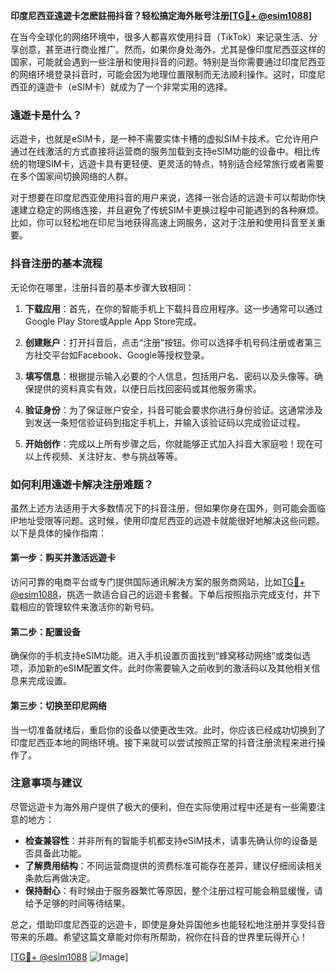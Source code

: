 **印度尼西亚遠遊卡怎麽註冊抖音？轻松搞定海外账号注册[[TG💪+ @esim1088](https://t.me/s/esim1088)]**

在当今全球化的网络环境中，很多人都喜欢使用抖音（TikTok）来记录生活、分享创意，甚至进行商业推广。然而，如果你身处海外，尤其是像印度尼西亚这样的国家，可能就会遇到一些注册和使用抖音的问题。特别是当你需要通过印度尼西亚的网络环境登录抖音时，可能会因为地理位置限制而无法顺利操作。这时，印度尼西亚的遠遊卡（eSIM卡）就成为了一个非常实用的选择。

### 遠遊卡是什么？

远遊卡，也就是eSIM卡，是一种不需要实体卡槽的虚拟SIM卡技术。它允许用户通过在线激活的方式直接将运营商的服务加载到支持eSIM功能的设备中。相比传统的物理SIM卡，远遊卡具有更轻便、更灵活的特点，特别适合经常旅行或者需要在多个国家间切换网络的人群。

对于想要在印度尼西亚使用抖音的用户来说，选择一张合适的远遊卡可以帮助你快速建立稳定的网络连接，并且避免了传统SIM卡更换过程中可能遇到的各种麻烦。比如，你可以轻松地在印尼当地获得高速上网服务，这对于注册和使用抖音至关重要。

### 抖音注册的基本流程

无论你在哪里，注册抖音的基本步骤大致相同：

1. **下载应用**：首先，在你的智能手机上下载抖音应用程序。这一步通常可以通过Google Play Store或Apple App Store完成。
   
2. **创建账户**：打开抖音后，点击“注册”按钮。你可以选择手机号码注册或者第三方社交平台如Facebook、Google等授权登录。

3. **填写信息**：根据提示输入必要的个人信息，包括用户名、密码以及头像等。确保提供的资料真实有效，以便日后找回密码或其他服务需求。

4. **验证身份**：为了保证账户安全，抖音可能会要求你进行身份验证。这通常涉及到发送一条短信验证码到指定手机上，并输入该验证码以完成验证过程。

5. **开始创作**：完成以上所有步骤之后，你就能够正式加入抖音大家庭啦！现在可以上传视频、关注好友、参与挑战等等。

### 如何利用遠遊卡解决注册难题？

虽然上述方法适用于大多数情况下的抖音注册，但如果你身在国外，则可能会面临IP地址受限等问题。这时候，使用印度尼西亚的远遊卡就能很好地解决这些问题。以下是具体的操作指南：

#### 第一步：购买并激活远遊卡
访问可靠的电商平台或专门提供国际通讯解决方案的服务商网站，比如[TG💪+ @esim1088](https://t.me/s/esim1088)，挑选一款适合自己的远遊卡套餐。下单后按照指示完成支付，并下载相应的管理软件来激活你的新号码。

#### 第二步：配置设备
确保你的手机支持eSIM功能。进入手机设置页面找到“蜂窝移动网络”或类似选项，添加新的eSIM配置文件。此时你需要输入之前收到的激活码以及其他相关信息来完成设置。

#### 第三步：切换至印尼网络
当一切准备就绪后，重启你的设备以使更改生效。此时，你应该已经成功切换到了印度尼西亚本地的网络环境。接下来就可以尝试按照正常的抖音注册流程来进行操作了。

### 注意事项与建议

尽管远遊卡为海外用户提供了极大的便利，但在实际使用过程中还是有一些需要注意的地方：

- **检查兼容性**：并非所有的智能手机都支持eSIM技术，请事先确认你的设备是否具备此功能。
- **了解费用结构**：不同运营商提供的资费标准可能存在差异，建议仔细阅读相关条款后再做决定。
- **保持耐心**：有时候由于服务器繁忙等原因，整个注册过程可能会稍显缓慢，请给予足够的时间等待结果。

总之，借助印度尼西亚的远遊卡，即使是身处异国他乡也能轻松地注册并享受抖音带来的乐趣。希望这篇文章能对你有所帮助，祝你在抖音的世界里玩得开心！

[[TG💪+ @esim1088](https://t.me/s/esim1088) ![Image](https://i.postimg.cc/4NQfJmqS/Snipaste-2025-05-13-00-14-12.png)]